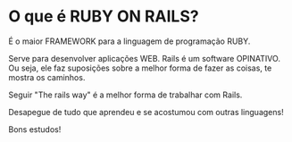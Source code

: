 # O que é RUBY ON RAILS?

É o maior FRAMEWORK para a linguagem de programação RUBY.

Serve para desenvolver aplicações WEB. 
Rails é um software OPINATIVO. 
Ou seja, ele faz suposições sobre a melhor forma de fazer as coisas, te mostra os caminhos.

Seguir "The rails way" é a melhor forma de trabalhar com Rails.

Desapegue de tudo que aprendeu e se acostumou com outras linguagens! 

Bons estudos!